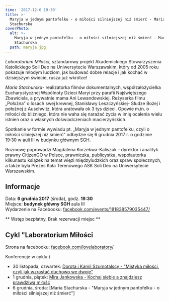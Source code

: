 ```yaml
---
time: '2017-12-6 19:30'
title: >-
  Maryja w jednym pantofelku - o miłości silniejszej niż śmierć - Maria
  Stachurska
coverPhoto:
  alt: >-
    Maryja w jednym pantofelku - o miłości silniejszej niż śmierć - Maria
    Stachurska
  path: maryja.jpg
---
```

*Laboratorium Miłości*, sztandarowy projekt Akademickiego Stowarzyszenia Katolickiego Soli Deo na Uniwersytecie Warszawskim, który od 2005 roku pokazuje młodym ludziom, jak budować dobre relacje i jak kochać w dzisiejszym świecie, rusza już wkrótce! 

*Maria Stachurska*- realizatorka filmów dokumentalnych, współzałożycielka Eucharystycznej Wspólnoty Dzieci Maryi przy parafii Najświętszego Zbawiciela, a prywatnie mama Ani Lewandowskiej. Reżyserka filmu „Położna” o losach swej krewnej, Stanisławy Leszczyńskiej- Słudze Bożej i położnej z Auschwitz, która uratowała ok 3 tys dzieci. 
Opowie m.in. o miłości do bliźniego, która nie waha się narażać życia w imię ocalenia wielu istnień oraz o własnych doświadczeniach macierzyńskich.

Spotkanie w formie wywiadu pt. „Maryja w jednym pantofelku, czyli o miłości silniejszej niż śmierć” odbędzie się 6 grudnia 2017 r. o godzinie 19:30 w auli III w budynku głównym SGH. 

Rozmowę poprowadzi Magdalena Korzekwa-Kaliszuk - dyrektor i analityk prawny CitizenGO w Polsce, prawniczka, publicystka, współautorka kilkunastu książek na temat więzi międzyludzkich oraz spraw społecznych, a także była Prezes Koła Terenowego ASK Soli Deo na Uniwersytecie Warszawskim.


## Informacje

Data: **6 grudnia 2017** (środa),  godz. **19:30**<br />
Miejsce: **budynek główny SGH** aula III<br />
Wydarzenie na Facebooku: [facebook.com/events/181838579035447/](https://www.facebook.com/events/181838579035447/)<br />


** Wstęp bezpłatny, Brak rezerwacji miejsc **



## Cykl "Laboratorium Miłości
Strona na facebooku: [facebook.com/lovelaboratory/](https://www.facebook.com/lovelaboratory/)

Konferencje w cyklu:)
- 30 listopada, czwartek: [Dorota i Kamil Szumotalscy - "Mistyka miłości, czyli jak wzrastać duchowo we dwoje"](https://solideo.pl/2017/2017.11.30-mistyka-milosci,-czyli-jak-wzrastac-duchowo-we-dwoje-przyklejeni)
- 1 grudnia, piątek: [Mira Jankowska - Kochaj siebie a znajdziesz prawdziwą miłość](https://solideo.pl/2017/2017.12.1-kochaj-siebie-a-znajdziesz-prawdziwa-milosc-mira-jankowska)
- 6 grudnia, środa: [Maria Stachurska - "Maryja w jednym pantofelku - o miłości silniejszej niż śmierć"]